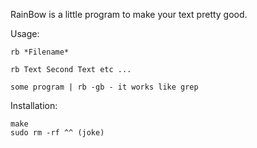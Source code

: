 RainBow is a little program to make your text pretty good.

Usage:

    rb *Filename*

    rb Text Second Text etc ...

    some program | rb -gb - it works like grep

Installation:

    make
    sudo rm -rf ^^ (joke)
